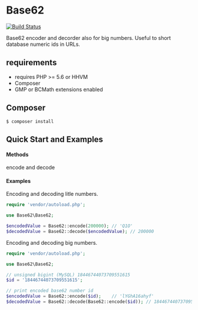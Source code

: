 # Base62

[![Build Status](https://travis-ci.org/SiroDiaz/Base62.svg?branch=master)](https://travis-ci.org/SiroDiaz/Base62)

Base62 encoder and decorder also for big numbers. Useful to short database numeric ids in URLs.

## requirements

* requires PHP >= 5.6 or HHVM
* Composer
* GMP or BCMath extensions enabled

## Composer

	$ composer install

## Quick Start and Examples

#### Methods

encode and decode

#### Examples

Encoding and decoding litle numbers.

```php
require 'vendor/autoload.php';

use Base62\Base62;

$encodedValue = Base62::encode(200000);	// 'Q1O'
$decodedValue = Base62::decode($encodedValue); // 200000
```

Encoding and decoding big numbers.

```php
require 'vendor/autoload.php';

use Base62\Base62;

// unsigned bigint (MySQL) 18446744073709551615
$id = '18446744073709551615';

// print encoded base62 number id
$encodedValue = Base62::encode($id);	// 'lYGhA16ahyf'
$decodedValue = Base62::decode(Base62::encode($id)); // 18446744073709551615
```
